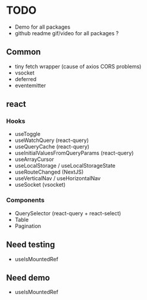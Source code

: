 # TODO

-   Demo for all packages
-   github readme gif/video for all packages ?

## Common

-   tiny fetch wrapper (cause of axios CORS problems)
-   vsocket
-   deferred
-   eventemitter

## react

### Hooks

-   useToggle
-   useWatchQuery (react-query)
-   useQueryCache (react-query)
-   useInitialValuesFromQueryParams (react-query)
-   useArrayCursor
-   useLocalStorage / useLocalStorageState
-   useRouteChanged (NextJS)
-   useVerticalNav / useHorizontalNav
-   useSocket (vsocket)

### Components

-   QuerySelector (react-query + react-select)
-   Table
-   Pagination

## Need testing

-   useIsMountedRef

## Need demo

-   useIsMountedRef
